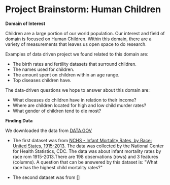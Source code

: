 # Project Brainstorm: Human Children

**Domain of Interest**

Children are a large portion of our world population. Our interest and field of domain is focused on Human Children. Within this domain, there are a variety of measurements that leaves us open space to do research. 

Examples of data driven project we found related to this domain are:
* The birth rates and fertility datasets that surround children.
* The names used for children.
* The amount spent on children within an age range.
* Top diseases children have.

The data-driven questions we hope to answer about this domain are:
* What diseases do children have in relation to their income?
* Where are children located for high and low child murder rates?
* What gender of children tend to die most?

**Finding Data**

We downloaded the data from [DATA.GOV](https://catalog.data.gov/dataset?tags=murder)

* The first dataset was from [NCHS - Infant Mortality Rates, by Race: United States, 1915-2013](https://catalog.data.gov/dataset/nchs-infant-mortality-rates-by-race-united-states-1915-2013). The data was collected by the National Center for Health Statistics, CDC. The data was about infant mortality rates by race rom 1915-2013.There are 198 observations (rows) and 3 features (columns). A question that can be answered by this dataset is: "What race has the highest child mortality rates?"

* The second dataset was from []
